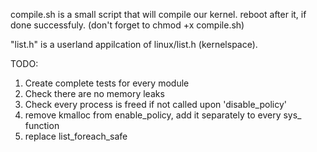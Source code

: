 compile.sh is a small script that will compile our kernel. reboot after it, if done successfuly.
(don't forget to chmod +x compile.sh)

"list.h" is a userland appilcation of linux/list.h (kernelspace). 

TODO:
1) Create complete tests for every module
2) Check there are no memory leaks
3) Check every process is freed if not called upon 'disable_policy'
4) remove kmalloc from enable_policy, add it separately to every sys_ function 
5) replace list_foreach_safe
